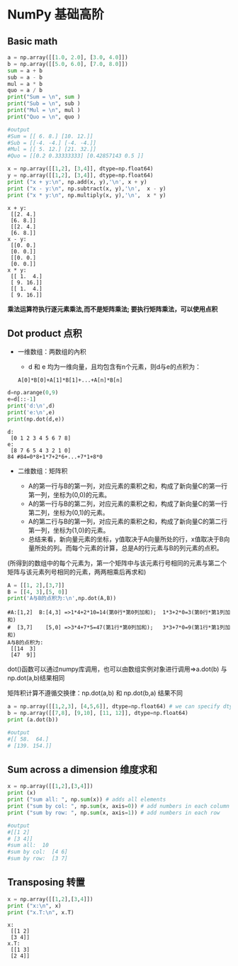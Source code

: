 # NumPy 基础高阶


## Basic math

```python
a = np.array([[1.0, 2.0], [3.0, 4.0]]) 
b = np.array([[5.0, 6.0], [7.0, 8.0]]) 
sum = a + b 
sub = a - b 
mul = a * b 
quo = a / b 
print("Sum = \n", sum )
print("Sub = \n", sub )
print("Mul = \n", mul )
print("Quo = \n", quo )

#output
#Sum = [[ 6. 8.] [10. 12.]]
#Sub = [[-4. -4.] [-4. -4.]]
#Mul = [[ 5. 12.] [21. 32.]]
#Quo = [[0.2 0.33333333] [0.42857143 0.5 ]]
```

```python
x = np.array([[1,2], [3,4]], dtype=np.float64)
y = np.array([[1,2], [3,4]], dtype=np.float64)
print ("x + y:\n", np.add(x, y),'\n', x + y) 
print ("x - y:\n", np.subtract(x, y),'\n',  x - y) 
print ("x * y:\n", np.multiply(x, y),'\n',  x * y) 
```

```
x + y:
 [[2. 4.]
 [6. 8.]] 
 [[2. 4.]
 [6. 8.]]
x - y:
 [[0. 0.]
 [0. 0.]] 
 [[0. 0.]
 [0. 0.]]
x * y:
 [[ 1.  4.]
 [ 9. 16.]] 
 [[ 1.  4.]
 [ 9. 16.]]
```

**乘法运算符执行逐元素乘法,而不是矩阵乘法; 要执行矩阵乘法，可以使用点积**

## Dot product 点积

- 一维数组：两数组的內积
  - d 和 e 均为一维向量，且均包含有n个元素，则d与e的点积为：
  
  ```A[0]*B[0]+A[1]*B[1]+...+A[n]*B[n]```

```python
d=np.arange(0,9)
e=d[::-1]
print('d:\n',d)
print('e:\n',e)
print(np.dot(d,e))
```

```
d:
 [0 1 2 3 4 5 6 7 8]
e:
 [8 7 6 5 4 3 2 1 0]
84 #84=0*8+1*7+2*6+...+7*1+8*0
```

- 二维数组：矩阵积

  - A的第一行与B的第一列，对应元素的乘积之和，构成了新向量C的第一行第一列，坐标为(0,0)的元素。
  - A的第一行与B的第二列，对应元素的乘积之和，构成了新向量C的第一行第二列，坐标为(0,1)的元素。
  - A的第二行与B的第一列，对应元素的乘积之和，构成了新向量C的第二行第一列，坐标为(1,0)的元素。
  - 总结来看，新向量元素的坐标，y值取决于A向量所处的行，x值取决于B向量所处的列。而每个元素的计算，总是A的行元素与B的列元素的点积。
 
 (所得到的数组中的每个元素为，第一个矩阵中与该元素行号相同的元素与第二个矩阵与该元素列号相同的元素，两两相乘后再求和)

```python
A = [[1, 2],[3,7]]
B = [[4, 3],[5, 0]]
print('A与B的点积为:\n',np.dot(A,B))
```

```
#A:[1,2]  B:[4,3] =>1*4+2*10=14(第0行*第0列加和);  1*3+2*0=3(第0行*第1列加和)
#  [3,7]    [5,0] =>3*4+7*5=47(第1行*第0列加和);   3*3+7*0=9(第1行*第1列加和)
A与B的点积为:
 [[14  3] 
 [47  9]]
```

dot()函数可以通过numpy库调用，也可以由数组实例对象进行调用=>a.dot(b) 与 np.dot(a,b)结果相同

矩阵积计算不遵循交换律：np.dot(a,b) 和 np.dot(b,a) 结果不同

```python
a = np.array([[1,2,3], [4,5,6]], dtype=np.float64) # we can specify dtype
b = np.array([[7,8], [9,10], [11, 12]], dtype=np.float64)
print (a.dot(b))

#output
#[[ 58.  64.]
# [139. 154.]]
```

## Sum across a dimension 维度求和

```python
x = np.array([[1,2],[3,4]])
print (x)
print ("sum all: ", np.sum(x)) # adds all elements
print ("sum by col: ", np.sum(x, axis=0)) # add numbers in each column
print ("sum by row: ", np.sum(x, axis=1)) # add numbers in each row

#output
#[[1 2]
# [3 4]]
#sum all:  10
#sum by col:  [4 6]
#sum by row:  [3 7]
```

## Transposing 转置

```python
x = np.array([[1,2],[3,4]])
print ("x:\n", x)
print ("x.T:\n", x.T)
```

```
x:
 [[1 2]
 [3 4]]
x.T:
 [[1 3]
 [2 4]]
```
